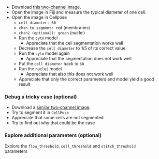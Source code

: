 - Download [this two-channel image](https://github.com/NEUBIAS/training-resources/raw/master/image_data/xyc_8bit__membranes_nuclei.tif).
- Open the image in Fiji and measure the typical diameter of one cell.
- Open the image in Cellpose
  - `cell diameter: 60`
  - `chan to segment: red` (membranes)
  - `chan2 (optional): green` (nuclei)
  - Run the `cyto` model
    - Appreciate that the cell segmentation works well
  - Decrease the `cell diameter` to 1/5 of its correct value
  - Run the `cyto` model again
    - Appreciate that the segmentation does not work well
  - Put the `cell diameter` back to `60`
  - Run the `nuclei` model
    - Appreciate that also this does not work well
  - Appreciate that only the correct parameters and model yield a good result

### Debug a tricky case (optional)

- Download a [similar two-channel image](https://github.com/NEUBIAS/training-resources/raw/master/image_data/xyc_16bit__membranes_nuclei_outliers.tif).
- Try to segment it in `CellPose`
- Appreciate that some cells are not segmented
- Try to find out why that could be the case

### Explore additional parameters (optional)

Explore the `flow_threshold`, `cell_threshold` and `stitch_threshold` parameters
